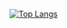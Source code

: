 [![Top Langs](https://github-readme-stats.vercel.app/api/top-langs/?username=YungBricoCoop&layout=compact&theme=highcontrast)](https://github.com/anuraghazra/github-readme-stats)
